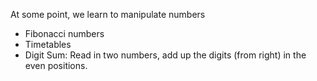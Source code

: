At some point, we learn to manipulate numbers

* Fibonacci numbers 
* Timetables 
* Digit Sum: 
Read in two numbers, add up the digits (from right) in the even positions.  
